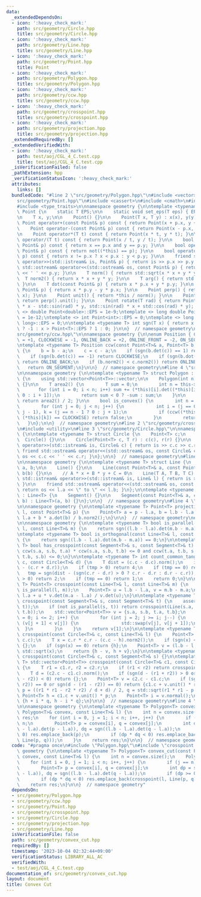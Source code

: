 ```yaml
---
data:
  _extendedDependsOn:
  - icon: ':heavy_check_mark:'
    path: src/geometry/Circle.hpp
    title: src/geometry/Circle.hpp
  - icon: ':heavy_check_mark:'
    path: src/geometry/Line.hpp
    title: src/geometry/Line.hpp
  - icon: ':heavy_check_mark:'
    path: src/geometry/Point.hpp
    title: Point
  - icon: ':heavy_check_mark:'
    path: src/geometry/Polygon.hpp
    title: src/geometry/Polygon.hpp
  - icon: ':heavy_check_mark:'
    path: src/geometry/ccw.hpp
    title: src/geometry/ccw.hpp
  - icon: ':heavy_check_mark:'
    path: src/geometry/crosspoint.hpp
    title: src/geometry/crosspoint.hpp
  - icon: ':heavy_check_mark:'
    path: src/geometry/projection.hpp
    title: src/geometry/projection.hpp
  _extendedRequiredBy: []
  _extendedVerifiedWith:
  - icon: ':heavy_check_mark:'
    path: test/aoj/CGL_4_C.test.cpp
    title: test/aoj/CGL_4_C.test.cpp
  _isVerificationFailed: false
  _pathExtension: hpp
  _verificationStatusIcon: ':heavy_check_mark:'
  attributes:
    links: []
  bundledCode: "#line 2 \"src/geometry/Polygon.hpp\"\n#include <vector>\n#line 2 \"\
    src/geometry/Point.hpp\"\n#include <cassert>\n#include <cmath>\n#include <iostream>\n\
    #include <type_traits>\n\nnamespace geometry {\n\ntemplate <typename T> struct\
    \ Point {\n    static T EPS;\n\n    static void set_eps(T eps) { EPS = eps; }\n\
    \n    T x, y;\n\n    Point() {}\n\n    Point(T x, T y) : x(x), y(y) {}\n\n   \
    \ Point operator+(const Point& p) const { return Point(x + p.x, y + p.y); }\n\n\
    \    Point operator-(const Point& p) const { return Point(x - p.x, y - p.y); }\n\
    \n    Point operator*(T t) const { return Point(x * t, y * t); }\n\n    Point\
    \ operator/(T t) const { return Point(x / t, y / t); }\n\n    bool operator==(const\
    \ Point& p) const { return x == p.x and y == p.y; }\n\n    bool operator!=(const\
    \ Point& p) const { return not((*this) == p); }\n\n    bool operator<(const Point&\
    \ p) const { return x != p.x ? x < p.x : y < p.y; }\n\n    friend std::istream&\
    \ operator>>(std::istream& is, Point& p) { return is >> p.x >> p.y; }\n\n    friend\
    \ std::ostream& operator<<(std::ostream& os, const Point& p) { return os << p.x\
    \ << ' ' << p.y; }\n\n    T norm() { return std::sqrt(x * x + y * y); }\n\n  \
    \  T norm2() { return x * x + y * y; }\n\n    T arg() { return std::atan2(y, x);\
    \ }\n\n    T dot(const Point& p) { return x * p.x + y * p.y; }\n\n    T det(const\
    \ Point& p) { return x * p.y - y * p.x; }\n\n    Point perp() { return Point(-y,\
    \ x); }\n\n    Point unit() { return *this / norm(); }\n\n    Point normal() {\
    \ return perp().unit(); }\n\n    Point rotate(T rad) { return Point(std::cos(rad)\
    \ * x - std::sin(rad) * y, std::sin(rad) * x + std::cos(rad) * y); }\n};\n\ntemplate\
    \ <> double Point<double>::EPS = 1e-9;\ntemplate <> long double Point<long double>::EPS\
    \ = 1e-12;\ntemplate <> int Point<int>::EPS = 0;\ntemplate <> long long Point<long\
    \ long>::EPS = 0;\n\ntemplate <typename T> int sgn(T x) { return x < -Point<T>::EPS\
    \ ? -1 : x > Point<T>::EPS ? 1 : 0; }\n\n}  // namespace geometry\n#line 3 \"\
    src/geometry/ccw.hpp\"\n\nnamespace geometry {\n\nenum Position { COUNTER_CLOCKWISE\
    \ = +1, CLOCKWISE = -1, ONLINE_BACK = +2, ONLINE_FRONT = -2, ON_SEGMENT = 0 };\n\
    \ntemplate <typename T> Position ccw(const Point<T>& a, Point<T> b, Point<T> c)\
    \ {\n    b = b - a;\n    c = c - a;\n    if (sgn(b.det(c)) == 1) return COUNTER_CLOCKWISE;\n\
    \    if (sgn(b.det(c)) == -1) return CLOCKWISE;\n    if (sgn(b.dot(c)) == -1)\
    \ return ONLINE_BACK;\n    if (b.norm2() < c.norm2()) return ONLINE_FRONT;\n \
    \   return ON_SEGMENT;\n}\n\n}  // namespace geometry\n#line 4 \"src/geometry/Polygon.hpp\"\
    \n\nnamespace geometry {\n\ntemplate <typename T> struct Polygon : std::vector<Point<T>>\
    \ {\n    using std::vector<Point<T>>::vector;\n\n    Polygon(int n) : std::vector<Point<T>>(n)\
    \ {}\n\n    T area2() {\n        T sum = 0;\n        int n = this->size();\n \
    \       for (int i = 0; i < n; i++) sum += (*this)[i].det((*this)[i + 1 == n ?\
    \ 0 : i + 1]);\n        return sum < 0 ? -sum : sum;\n    }\n\n    T area() {\
    \ return area2() / 2; }\n\n    bool is_convex() {\n        int n = this->size();\n\
    \        for (int j = 0; j < n; j++) {\n            int i = (j == 0 ? n - 1 :\
    \ j - 1), k = (j == n - 1 ? 0 : j + 1);\n            if (ccw((*this)[i], (*this)[j],\
    \ (*this)[k]) == CLOCKWISE) return false;\n        }\n        return true;\n \
    \   }\n};\n\n}  // namespace geometry\n#line 2 \"src/geometry/crosspoint.hpp\"\
    \n#include <utility>\n#line 3 \"src/geometry/Circle.hpp\"\n\nnamespace geometry\
    \ {\n\ntemplate <typename T> struct Circle {\n    Point<T> c;\n    T r;\n\n  \
    \  Circle() {}\n\n    Circle(Point<T> c, T r) : c(c), r(r) {}\n\n    friend std::istream&\
    \ operator>>(std::istream& is, Circle& c) { return is >> c.c >> c.r; }\n\n   \
    \ friend std::ostream& operator<<(std::ostream& os, const Circle& c) { return\
    \ os << c.c << ' ' << c.r; }\n};\n\n}  // namespace geometry\n#line 3 \"src/geometry/Line.hpp\"\
    \n\nnamespace geometry {\n\ntemplate <typename T> struct Line {\n    Point<T>\
    \ a, b;\n\n    Line() {}\n\n    Line(const Point<T>& a, const Point<T>& b) : a(a),\
    \ b(b) {}\n\n    // A * x + B * y + C = 0\n    Line(T A, T B, T C) {}\n\n    friend\
    \ std::istream& operator>>(std::istream& is, Line& l) { return is >> l.a >> l.b;\
    \ }\n\n    friend std::ostream& operator<<(std::ostream& os, const Line& l) {\
    \ return os << l.a << \" to \" << l.b; }\n};\n\ntemplate <typename T> struct Segment\
    \ : Line<T> {\n    Segment() {}\n\n    Segment(const Point<T>& a, const Point<T>&\
    \ b) : Line<T>(a, b) {}\n};\n\n}  // namespace geometry\n#line 4 \"src/geometry/projection.hpp\"\
    \n\nnamespace geometry {\n\ntemplate <typename T> Point<T> projection(const Line<T>&\
    \ l, const Point<T>& p) {\n    Point<T> a = p - l.a, b = l.b - l.a;\n    return\
    \ l.a + b * a.dot(b) / b.norm2();\n}\n\n}  // namespace geometry\n#line 7 \"src/geometry/crosspoint.hpp\"\
    \n\nnamespace geometry {\n\ntemplate <typename T> bool is_parallel(const Line<T>&\
    \ l, const Line<T>& m) {\n    return sgn((l.b - l.a).det(m.b - m.a)) == 0;\n}\n\
    \ntemplate <typename T> bool is_orthogonal(const Line<T>& l, const Line<T>& m)\
    \ {\n    return sgn((l.b - l.a).dot(m.b - m.a)) == 0;\n}\n\ntemplate <typename\
    \ T> bool has_crosspoint(const Segment<T>& s, const Segment<T>& t) {\n    return\
    \ ccw(s.a, s.b, t.a) * ccw(s.a, s.b, t.b) <= 0 and ccw(t.a, t.b, s.a) * ccw(t.a,\
    \ t.b, s.b) <= 0;\n}\n\ntemplate <typename T> int count_common_tangent(const Circle<T>&\
    \ c, const Circle<T>& d) {\n    T dist = (c.c - d.c).norm();\n    int tmp = sgn(dist\
    \ - (c.r + d.r));\n    if (tmp > 0) return 4;\n    if (tmp == 0) return 3;\n \
    \   tmp = sgn(dist - (sgn(c.r - d.r) > 0 ? c.r - d.r : d.r - c.r));\n    if (tmp\
    \ > 0) return 2;\n    if (tmp == 0) return 1;\n    return 0;\n}\n\ntemplate <typename\
    \ T> Point<T> crosspoint(const Line<T>& l, const Line<T>& m) {\n    assert(not\
    \ is_parallel(l, m));\n    Point<T> u = l.b - l.a, v = m.b - m.a;\n    return\
    \ l.a + u * v.det(m.a - l.a) / v.det(u);\n}\n\ntemplate <typename T> Point<T>\
    \ crosspoint(const Segment<T>& s, const Segment<T>& t) {\n    assert(has_crosspoint(s,\
    \ t));\n    if (not is_parallel(s, t)) return crosspoint(Line(s.a, s.b), Line(t.a,\
    \ t.b));\n    std::vector<Point<T>> v = {s.a, s.b, t.a, t.b};\n    for (int i\
    \ = 0; i <= 2; i++) {\n        for (int j = 2; j >= i; j--) {\n            if\
    \ (v[j + 1] < v[j]) {\n                std::swap(v[j], v[j + 1]);\n          \
    \  }\n        }\n    }\n    return v[1];\n}\n\ntemplate <typename T> std::vector<Point<T>>\
    \ crosspoint(const Circle<T>& c, const Line<T>& l) {\n    Point<T> h = projection(l,\
    \ c.c);\n    T x = c.r * c.r - (c.c - h).norm2();\n    if (sgn(x) < 0) return\
    \ {};\n    if (sgn(x) == 0) return {h};\n    Point<T> v = (l.b - l.a).unit() *\
    \ std::sqrt(x);\n    return {h - v, h + v};\n}\n\ntemplate <typename T> std::vector<Point<T>>\
    \ crosspoint(const Circle<T>& c, const Segment<T>& s) {}\n\ntemplate <typename\
    \ T> std::vector<Point<T>> crosspoint(const Circle<T>& c1, const Circle<T>& c2)\
    \ {\n    T r1 = c1.r, r2 = c2.r;\n    if (r1 < r2) return crosspoint(c2, c1);\n\
    \    T d = (c2.c - c1.c).norm();\n    if (sgn(d - (r1 + r2)) > 0 or sgn(d - (r1\
    \ - r2)) < 0) return {};\n    Point<T> v = c2.c - c1.c;\n    if (sgn(d - (r1 +\
    \ r2)) == 0 or sgn(d - (r1 - r2)) == 0) return {c1.c + v.unit() * r1};\n    T\
    \ p = ((r1 * r1 - r2 * r2) / d + d) / 2, q = std::sqrt(r1 * r1 - p * p);\n   \
    \ Point<T> h = c1.c + v.unit() * p;\n    Point<T> i = v.normal();\n    return\
    \ {h + i * q, h - i * q};\n}\n\n}  // namespace geometry\n#line 4 \"src/geometry/convex_cut.hpp\"\
    \n\nnamespace geometry {\n\ntemplate <typename T> Polygon<T> convex_cut(const\
    \ Polygon<T>& convex, const Line<T>& l) {\n    int n = convex.size();\n    Polygon<T>\
    \ res;\n    for (int i = 0, j = 1; i < n; i++, j++) {\n        if (j == n) j -=\
    \ n;\n        Point<T> p = convex[i], q = convex[j];\n        int dp = sgn((l.b\
    \ - l.a).det(p - l.a)), dq = sgn((l.b - l.a).det(q - l.a));\n        if (dp >=\
    \ 0) res.emplace_back(p);\n        if (dp * dq < 0) res.emplace_back(crosspoint(l,\
    \ Line(p, q)));\n    }\n    return res;\n}\n\n}  // namespace geometry\n"
  code: "#pragma once\n#include \"Polygon.hpp\"\n#include \"crosspoint.hpp\"\n\nnamespace\
    \ geometry {\n\ntemplate <typename T> Polygon<T> convex_cut(const Polygon<T>&\
    \ convex, const Line<T>& l) {\n    int n = convex.size();\n    Polygon<T> res;\n\
    \    for (int i = 0, j = 1; i < n; i++, j++) {\n        if (j == n) j -= n;\n\
    \        Point<T> p = convex[i], q = convex[j];\n        int dp = sgn((l.b - l.a).det(p\
    \ - l.a)), dq = sgn((l.b - l.a).det(q - l.a));\n        if (dp >= 0) res.emplace_back(p);\n\
    \        if (dp * dq < 0) res.emplace_back(crosspoint(l, Line(p, q)));\n    }\n\
    \    return res;\n}\n\n}  // namespace geometry"
  dependsOn:
  - src/geometry/Polygon.hpp
  - src/geometry/ccw.hpp
  - src/geometry/Point.hpp
  - src/geometry/crosspoint.hpp
  - src/geometry/Circle.hpp
  - src/geometry/projection.hpp
  - src/geometry/Line.hpp
  isVerificationFile: false
  path: src/geometry/convex_cut.hpp
  requiredBy: []
  timestamp: '2023-10-04 02:32:44+09:00'
  verificationStatus: LIBRARY_ALL_AC
  verifiedWith:
  - test/aoj/CGL_4_C.test.cpp
documentation_of: src/geometry/convex_cut.hpp
layout: document
title: Convex Cut
---
```

